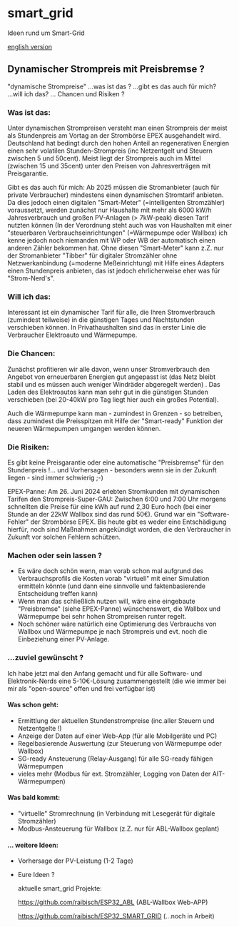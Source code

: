 # smart_grid
Ideen rund um Smart-Grid

[english version](/readme_en.md)

## Dynamischer Strompreis mit Preisbremse ?

"dynamische Strompreise" ...was ist das ? ...gibt es das auch für mich?  ...will ich das? ... Chancen und Risiken ?

### Was ist das:
Unter dynamischen Strompreisen versteht man einen Strompreis der meist als Stundenpreis am Vortag an der Strombörse EPEX ausgehandelt wird. Deutschland hat bedingt durch  den hohen Anteil an regenerativen Energien  einen sehr volatilen Stunden-Strompreis (inc Netzentgelt und Steuern zwischen 5 und 50cent). Meist liegt der Strompreis auch im Mittel (zwischen 15 und 35cent)  unter den Preisen von Jahresverträgen mit Preisgarantie.

Gibt es das auch für mich:
Ab 2025 müssen die Stromanbieter (auch für private Verbraucher)  mindestens einen dynamischen Stromtarif anbieten. Da dies jedoch einen digitalen "Smart-Meter" (=intelligenten Stromzähler) voraussetzt, werden zunächst nur Haushalte mit mehr als 6000 kW/h Jahresverbrauch und großen PV-Anlagen (> 7kW-peak)  diesen Tarif nutzten können (In der Verordnung steht auch was von Haushalten mit einer "steuerbaren Verbrauchseinrichtungen" (=Wärmepumpe oder Wallbox) ich kenne jedoch noch niemanden mit WP oder WB der automatisch einen anderen Zähler bekommen hat. Ohne diesen "Smart-Meter" kann z.Z. nur der Stromanbieter "Tibber"    für digitaler Stromzähler ohne Netzwerkanbindung (=moderne Meßeinrichtung)  mit Hilfe eines Adapters einen Stundenpreis anbieten, das ist jedoch ehrlicherweise eher was für "Strom-Nerd's".

### Will ich das:
Interessant ist ein dynamischer Tarif für alle, die Ihren Stromverbrauch (zumindest teilweise) in die günstigen Tages und Nachtstunden verschieben können.  In Privathaushalten sind das in erster Linie die Verbraucher Elektroauto und Wärmepumpe. 

### Die Chancen: 
Zunächst profitieren wir alle davon, wenn unser Stromverbrauch den Angebot von erneuerbaren Energien gut angepasst ist (das Netz bleibt stabil und es müssen auch weniger Windräder abgeregelt werden) . 
Das Laden des Elektroautos kann man sehr gut in die günstigen Stunden verschieben (bei 20-40kW pro Tag liegt hier auch ein großes Potential).  

Auch die Wärmepumpe kann man - zumindest in Grenzen - so betreiben, dass zumindest die Preisspitzen mit Hilfe der "Smart-ready" Funktion der neueren Wärmepumpen umgangen werden können.

### Die Risiken:
Es gibt keine Preisgarantie oder eine automatische "Preisbremse" für den Stundenpreis !... und Vorhersagen - besonders wenn sie in der Zukunft liegen - sind immer schwierig ;-)

EPEX-Panne: Am 26. Juni 2024 erlebten Stromkunden mit dynamischen Tarifen den Strompreis-Super-GAU: Zwischen 6:00 und 7:00  Uhr morgens schnellten die Preise für eine kWh auf rund 2,30 Euro hoch (bei einer Stunde an der  22kW Wallbox sind das rund 50€). 
Grund war ein "Software-Fehler" der Strombörse EPEX. Bis heute gibt es weder eine Entschädigung hierfür, noch  sind Maßnahmen angekündigt worden, die den Verbraucher in Zukunft vor solchen Fehlern schützen.

### Machen oder sein lassen ?
- Es wäre doch schön wenn, man vorab schon mal aufgrund des Verbrauchsprofils  die Kosten vorab "virtuell" mit einer Simulation ermitteln könnte (und dann eine sinnvolle und faktenbasierende Entscheidung treffen kann)
- Wenn man das schließlich nutzen will, wäre eine eingebaute "Preisbremse" (siehe EPEX-Panne) wünschenswert, die Wallbox und Wärmepumpe bei sehr hohen Strompreisen runter regelt.
- Noch schöner wäre natürlich eine Optimierung des Verbrauchs von Wallbox und Wärmepumpe je nach Strompreis und evt. noch die Einbeziehung einer PV-Anlage.

### ...zuviel gewünscht ?
Ich habe jetzt mal den Anfang gemacht und für alle Software- und Elektronik-Nerds eine 5-10€-Lösung zusammengestellt (die wie immer bei mir als "open-source" offen und frei verfügbar ist)
#### Was schon geht:
- Ermittlung der aktuellen Stundenstrompreise (inc.aller Steuern und Netzentgelte !)
- Anzeige der Daten auf einer Web-App (für alle Mobilgeräte und PC)
- Regelbasierende Auswertung (zur Steuerung von Wärmepumpe oder Wallbox)
- SG-ready Ansteuerung (Relay-Ausgang) für alle SG-ready fähigen  Wärmepumpen
- vieles mehr (Modbus für ext. Stromzähler,  Logging von Daten der AIT-Wärmepumpen)
#### Was bald kommt:
- "virtuelle" Stromrechnung (in Verbindung mit Lesegerät für digitale Stromzähler)
-  Modbus-Ansteuerung  für Wallbox (z.Z. nur für ABL-Wallbox geplant)
#### ... weitere Ideen:
- Vorhersage der PV-Leistung (1-2 Tage)
- Eure Ideen ?

  aktuelle smart_grid Projekte:
  
  https://github.com/raibisch/ESP32_ABL   (ABL-Wallbox Web-APP)

  https://github.com/raibisch/ESP32_SMART_GRID (...noch in Arbeit)
  
